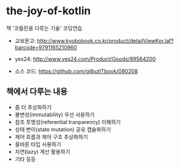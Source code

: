 # the-joy-of-kotlin
책 '코틀린을 다루는 기술' 코딩연습

- 교보문고: http://www.kyobobook.co.kr/product/detailViewKor.laf?barcode=9791165210960
- yes24: http://www.yes24.com/Product/Goods/89564200

- 소스 코드: https://github.com/gilbutITbook/080208

## 책에서 다루는 내용
- 좀 더 추상화하기
- 불변성(immutabliity) 우선 사용하기
- 참조 투명성(referential tranparency) 이해하기
- 상태 변이(state mutation) 공유 캡슐화하기
- 제어 흐름과 제어 구조 추상화하기
- 올바른 타입 사용하기
- 지연(lazy) 계산 활용하기
- 기타 등등
